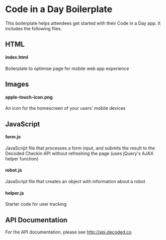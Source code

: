 Code in a Day Boilerplate
=========================

This boilerplate helps attendees get started with their Code in a Day app. It includes the following files.

## HTML

#### index.html

Boilerplate to optimise page for mobile web app experience

## Images

#### apple-touch-icon.png

An icon for the homescreen of your users' mobile devices


## JavaScript

#### form.js

JavaScript file that processes a form input, and submits the result to the Decoded Checkin API without refreshing the page (uses jQuery's AJAX helper function)

#### robot.js

JavaScript file that creates an object with information about a robot

#### helper.js

Starter code for user tracking


## API Documentation

For the API documentation, please see http://api.decoded.co
